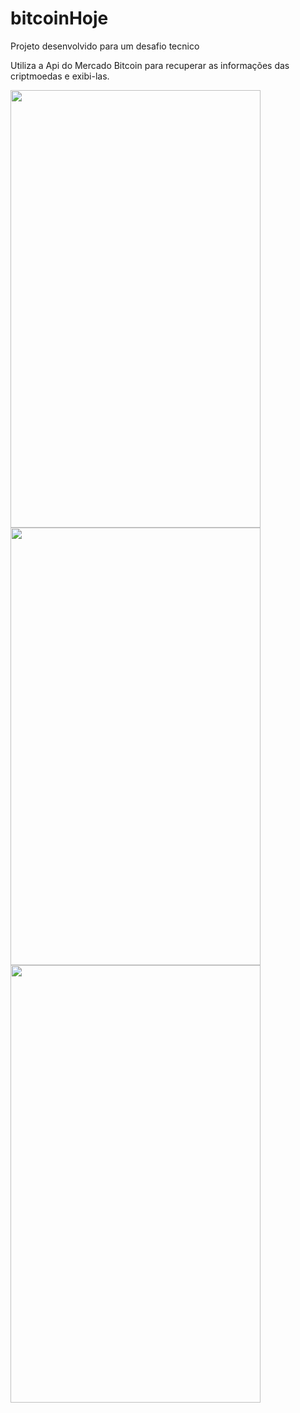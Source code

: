 # bitcoinHoje
Projeto desenvolvido para um desafio tecnico


Utiliza a Api do Mercado Bitcoin para recuperar as informações das criptmoedas e exibi-las.


<img src="https://uploaddeimagens.com.br/images/003/104/390/full/componente1.png?1614495840" width="400" height="700"/><img src="https://uploaddeimagens.com.br/images/003/104/391/full/componente2.png?1614496142" width="400" height="700"/><img src="https://uploaddeimagens.com.br/images/003/104/392/full/componente3.png?1614496227" width="400" height="700"/>

